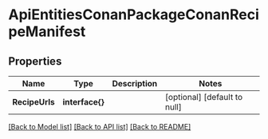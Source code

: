 # ApiEntitiesConanPackageConanRecipeManifest

## Properties
Name | Type | Description | Notes
------------ | ------------- | ------------- | -------------
**RecipeUrls** | **interface{}** |  | [optional] [default to null]

[[Back to Model list]](../README.md#documentation-for-models) [[Back to API list]](../README.md#documentation-for-api-endpoints) [[Back to README]](../README.md)


